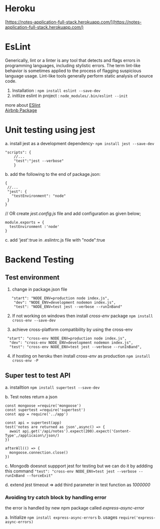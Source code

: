 # Heroku
[https://notes-application-full-stack.herokuapp.com/](https://notes-application-full-stack.herokuapp.com/)



# EsLint 
Generically, lint or a linter is any tool that detects and flags errors in programming languages, including stylistic errors. The term lint-like behavior is sometimes applied to the process of flagging suspicious language usage. Lint-like tools generally perform static analysis of source code.

1. Installation : `npm install eslint --save-dev`
2. initlize eslint in project : `node_modules/.bin/eslint --init`

 more about [ESlint](https://fullstackopen.com/en/part3/validation_and_es_lint#lint)<br/>
[Airbnb Package](https://github.com/airbnb/javascript/tree/master/packages/eslint-config-airbnb)


# Unit testing using jest
 
 a. install jest as a development dependency- 
 `npm install jest --save-dev `

```
"scripts": {
    //...
    "test":"jest --verbose"
    } 
```
b. add the following to the end of package.json:
```
{
 //...
 "jest": {
   "testEnvironment": "node"
 }
}
```
// OR
create *jest.config.js* file and add configuration as given below;

```
module.exports = {
  testEnvironment :'node'
}
```

c. add 'jest':true in .eslintrc.js file with "node":true 



# Backend Testing

## Test environment
  1. change in package.json file
```
   "start": "NODE_ENV=production node index.js",
    "dev": "NODE_ENV=development nodemon index.js",
    "test": "NODE_ENV=test jest --verbose --runInBand"
```
  2. If not working on windows then install *cross-env* package
`npm install cross-env --save-dev`

3. achieve cross-platform compatibility by using the cross-env
```
 "start": "cross-env NODE_ENV=production node index.js",
  "dev": "cross-env NODE_ENV=development nodemon index.js",
  "test": "cross-env NODE_ENV=test jest --verbose --runInBand",

```
4. if hosting on heroku then install *cross-env* as production
`npm install cross-env -P` 

## Super test to test API
a. installtion `npm install supertest --save-dev`

b. Test notes return a json 
```
const mongoose =require('mongoose')
const supertest =require('supertest')
const app = require('../app')

const api = supertest(app)
test('notes are returned as json',async() => {
  await api.get('/api/notes').expect(200).expect('Content-Type',/applicaion\/json/)
})

afterAll(() => {
  mongoose.connection.close()
})
```

c. Mongodb doesnot suppport jest for testing but we can do it by addding this command
`"test": "cross-env NODE_ENV=test jest --verbose --runInBand --forceExit"`

d. extend jest timeout
  => add third parameter in test function as *1000000*



### Avoiding try catch block by handling error 
the error is handled by new npm  package called *express-async-error*

a. Initialize `npm install express-async-errors`
b. usages  `require('express-async-errors)`